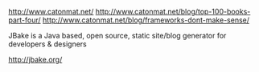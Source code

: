 
<!--
-->

http://www.catonmat.net/
http://www.catonmat.net/blog/top-100-books-part-four/
http://www.catonmat.net/blog/frameworks-dont-make-sense/

JBake is a Java based, open source, static site/blog generator for developers & designers

http://jbake.org/

<!-- vim: set autoindent expandtab sw=4 syntax=markdown: -->
